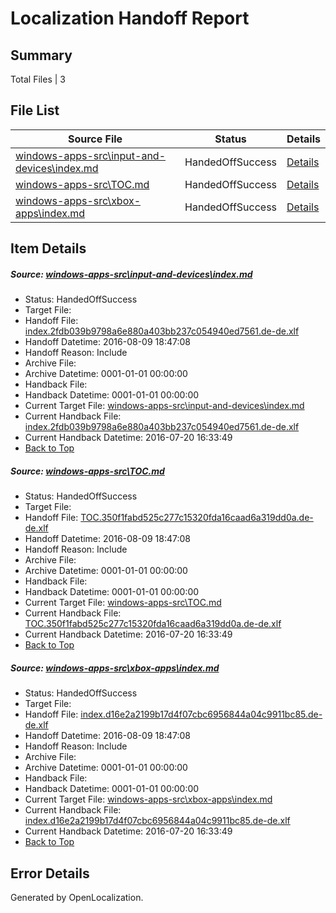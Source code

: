 # <a name='report-top'></a> Localization Handoff Report

## Summary
 Total Files | 3

## File List
 Source File | Status | Details 
 ----------- | ------ | ------- 
 [windows-apps-src\input-and-devices\index.md](https://github.com/Microsoft/windows-apps/blob/5a6666d4e706d4d49d646b5bb2e43b82394eb215/windows-apps-src/input-and-devices/index.md) | HandedOffSuccess | [Details](#85bcd15d4b9262188f0821642faf0d3d0cb7dbad4276)
 [windows-apps-src\TOC.md](https://github.com/Microsoft/windows-apps/blob/48a2816e65a53df764a62d9cee3d23b4df2a8862/windows-apps-src/TOC.md) | HandedOffSuccess | [Details](#27723c09e9c702c89bd21748bcdb0302965376cb7926)
 [windows-apps-src\xbox-apps\index.md](https://github.com/Microsoft/windows-apps/blob/fe897048e3ca6879a93bcfd7e124842e3b88283e/windows-apps-src/xbox-apps/index.md) | HandedOffSuccess | [Details](#de441a059b9065ca1a5a2a1ab99464db9de1052c8048)

## Item Details
##### <a name='85bcd15d4b9262188f0821642faf0d3d0cb7dbad4276'></a> Source: [windows-apps-src\input-and-devices\index.md](https://github.com/Microsoft/windows-apps/blob/5a6666d4e706d4d49d646b5bb2e43b82394eb215/windows-apps-src/input-and-devices/index.md)
* Status: HandedOffSuccess
* Target File: 
* Handoff File: [index.2fdb039b9798a6e880a403bb237c054940ed7561.de-de.xlf](https://github.com/Microsoft/WDG.handoff/blob/dc006e7b6507260594d359c8e92809154b83d799/ol-handoff/Microsoft/windows-apps.de-de/master/index.2fdb039b9798a6e880a403bb237c054940ed7561.de-de.xlf)
* Handoff Datetime: 2016-08-09 18:47:08
* Handoff Reason: Include
* Archive File: 
* Archive Datetime: 0001-01-01 00:00:00
* Handback File: 
* Handback Datetime: 0001-01-01 00:00:00
* Current Target File: [windows-apps-src\input-and-devices\index.md](https://github.com/Microsoft/windows-apps.de-de/blob/6de8cee4ee31a6fa9082108f1a9e7ff09c39e62b/windows-apps-src/input-and-devices/index.md)
* Current Handback File: [index.2fdb039b9798a6e880a403bb237c054940ed7561.de-de.xlf](https://github.com/Microsoft/WDG.handback/blob/2c1ceb1dcd88de90d8169faf0aaddf2807f77d49/ol-handback/Microsoft/windows-apps.de-de/master/index.2fdb039b9798a6e880a403bb237c054940ed7561.de-de.xlf)
* Current Handback Datetime: 2016-07-20 16:33:49
* [Back to Top](#report-top)

##### <a name='27723c09e9c702c89bd21748bcdb0302965376cb7926'></a> Source: [windows-apps-src\TOC.md](https://github.com/Microsoft/windows-apps/blob/48a2816e65a53df764a62d9cee3d23b4df2a8862/windows-apps-src/TOC.md)
* Status: HandedOffSuccess
* Target File: 
* Handoff File: [TOC.350f1fabd525c277c15320fda16caad6a319dd0a.de-de.xlf](https://github.com/Microsoft/WDG.handoff/blob/dc006e7b6507260594d359c8e92809154b83d799/ol-handoff/Microsoft/windows-apps.de-de/master/TOC.350f1fabd525c277c15320fda16caad6a319dd0a.de-de.xlf)
* Handoff Datetime: 2016-08-09 18:47:08
* Handoff Reason: Include
* Archive File: 
* Archive Datetime: 0001-01-01 00:00:00
* Handback File: 
* Handback Datetime: 0001-01-01 00:00:00
* Current Target File: [windows-apps-src\TOC.md](https://github.com/Microsoft/windows-apps.de-de/blob/6de8cee4ee31a6fa9082108f1a9e7ff09c39e62b/windows-apps-src/TOC.md)
* Current Handback File: [TOC.350f1fabd525c277c15320fda16caad6a319dd0a.de-de.xlf](https://github.com/Microsoft/WDG.handback/blob/2c1ceb1dcd88de90d8169faf0aaddf2807f77d49/ol-handback/Microsoft/windows-apps.de-de/master/TOC.350f1fabd525c277c15320fda16caad6a319dd0a.de-de.xlf)
* Current Handback Datetime: 2016-07-20 16:33:49
* [Back to Top](#report-top)

##### <a name='de441a059b9065ca1a5a2a1ab99464db9de1052c8048'></a> Source: [windows-apps-src\xbox-apps\index.md](https://github.com/Microsoft/windows-apps/blob/fe897048e3ca6879a93bcfd7e124842e3b88283e/windows-apps-src/xbox-apps/index.md)
* Status: HandedOffSuccess
* Target File: 
* Handoff File: [index.d16e2a2199b17d4f07cbc6956844a04c9911bc85.de-de.xlf](https://github.com/Microsoft/WDG.handoff/blob/dc006e7b6507260594d359c8e92809154b83d799/ol-handoff/Microsoft/windows-apps.de-de/master/index.d16e2a2199b17d4f07cbc6956844a04c9911bc85.de-de.xlf)
* Handoff Datetime: 2016-08-09 18:47:08
* Handoff Reason: Include
* Archive File: 
* Archive Datetime: 0001-01-01 00:00:00
* Handback File: 
* Handback Datetime: 0001-01-01 00:00:00
* Current Target File: [windows-apps-src\xbox-apps\index.md](https://github.com/Microsoft/windows-apps.de-de/blob/6de8cee4ee31a6fa9082108f1a9e7ff09c39e62b/windows-apps-src/xbox-apps/index.md)
* Current Handback File: [index.d16e2a2199b17d4f07cbc6956844a04c9911bc85.de-de.xlf](https://github.com/Microsoft/WDG.handback/blob/2c1ceb1dcd88de90d8169faf0aaddf2807f77d49/ol-handback/Microsoft/windows-apps.de-de/master/index.d16e2a2199b17d4f07cbc6956844a04c9911bc85.de-de.xlf)
* Current Handback Datetime: 2016-07-20 16:33:49
* [Back to Top](#report-top)


## Error Details

Generated by OpenLocalization.
